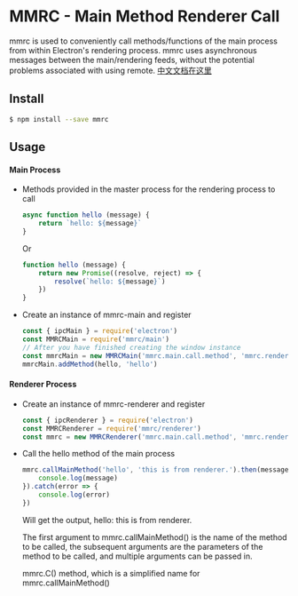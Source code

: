 # MMRC - Main Method Renderer Call

mmrc is used to conveniently call methods/functions of the main process from within Electron's rendering process. mmrc uses asynchronous messages between the main/rendering feeds, without the potential problems associated with using remote. [中文文档在这里](https://github.com/echoldman/mmrc/blob/main/README-zh_CN.md)

## Install

~~~bash
$ npm install --save mmrc
~~~

## Usage

#### Main Process

- Methods provided in the master process for the rendering process to call

  ~~~js
  async function hello (message) {
      return `hello: ${message}`
  }
  ~~~

  Or

  ~~~js
  function hello (message) {
      return new Promise((resolve, reject) => {
          resolve(`hello: ${message}`)
      })
  }
  ~~~

- Create an instance of mmrc-main and register
  
  ~~~js
  const { ipcMain } = require('electron')
  const MMRCMain = require('mmrc/main')
  // After you have finished creating the window instance
  const mmrcMain = new MMRCMain('mmrc.main.call.method', 'mmrc.renderer.done', 'mmrc.renderer.failed', ipcMain, win)
  mmrcMain.addMethod(hello, 'hello')
  ~~~

#### Renderer Process

- Create an instance of mmrc-renderer and register

  ~~~js
  const { ipcRenderer } = require('electron')
  const MMRCRenderer = require('mmrc/renderer')
  const mmrc = new MMRCRenderer('mmrc.main.call.method', 'mmrc.renderer.done', 'mmrc.rendere.failed', ipcRenderer)
  ~~~

- Call the hello method of the main process

  ~~~js
  mmrc.callMainMethod('hello', 'this is from renderer.').then(message => {
      console.log(message)
  }).catch(error => {
      console.log(error)
  })
  ~~~

  Will get the output, hello: this is from renderer.

  The first argument to mmrc.callMainMethod() is the name of the method to be called, the subsequent arguments are the parameters of the method to be called, and multiple arguments can be passed in.
  
  mmrc.C() method, which is a simplified name for mmrc.callMainMethod()

